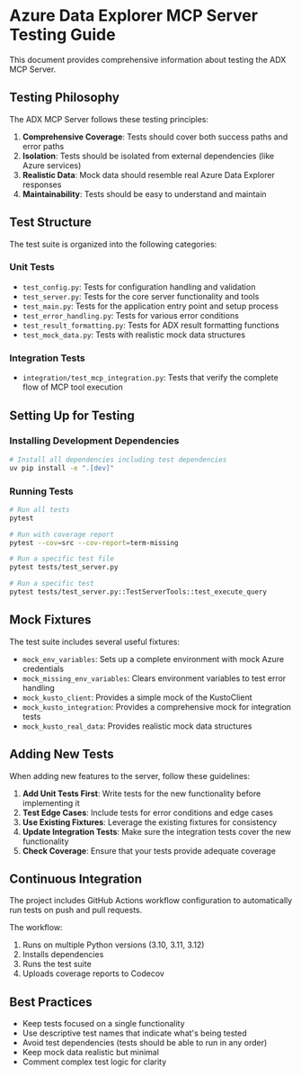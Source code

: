 # Azure Data Explorer MCP Server Testing Guide

This document provides comprehensive information about testing the ADX MCP Server.

## Testing Philosophy

The ADX MCP Server follows these testing principles:

1. **Comprehensive Coverage**: Tests should cover both success paths and error paths
2. **Isolation**: Tests should be isolated from external dependencies (like Azure services)
3. **Realistic Data**: Mock data should resemble real Azure Data Explorer responses
4. **Maintainability**: Tests should be easy to understand and maintain

## Test Structure

The test suite is organized into the following categories:

### Unit Tests

- `test_config.py`: Tests for configuration handling and validation
- `test_server.py`: Tests for the core server functionality and tools
- `test_main.py`: Tests for the application entry point and setup process
- `test_error_handling.py`: Tests for various error conditions
- `test_result_formatting.py`: Tests for ADX result formatting functions
- `test_mock_data.py`: Tests with realistic mock data structures

### Integration Tests

- `integration/test_mcp_integration.py`: Tests that verify the complete flow of MCP tool execution

## Setting Up for Testing

### Installing Development Dependencies

```bash
# Install all dependencies including test dependencies
uv pip install -e ".[dev]"
```

### Running Tests

```bash
# Run all tests
pytest

# Run with coverage report
pytest --cov=src --cov-report=term-missing

# Run a specific test file
pytest tests/test_server.py 

# Run a specific test
pytest tests/test_server.py::TestServerTools::test_execute_query
```

## Mock Fixtures

The test suite includes several useful fixtures:

- `mock_env_variables`: Sets up a complete environment with mock Azure credentials
- `mock_missing_env_variables`: Clears environment variables to test error handling
- `mock_kusto_client`: Provides a simple mock of the KustoClient
- `mock_kusto_integration`: Provides a comprehensive mock for integration tests
- `mock_kusto_real_data`: Provides realistic mock data structures

## Adding New Tests

When adding new features to the server, follow these guidelines:

1. **Add Unit Tests First**: Write tests for the new functionality before implementing it
2. **Test Edge Cases**: Include tests for error conditions and edge cases
3. **Use Existing Fixtures**: Leverage the existing fixtures for consistency
4. **Update Integration Tests**: Make sure the integration tests cover the new functionality
5. **Check Coverage**: Ensure that your tests provide adequate coverage

## Continuous Integration

The project includes GitHub Actions workflow configuration to automatically run tests on push and pull requests.

The workflow:
1. Runs on multiple Python versions (3.10, 3.11, 3.12)
2. Installs dependencies
3. Runs the test suite
4. Uploads coverage reports to Codecov

## Best Practices

- Keep tests focused on a single functionality
- Use descriptive test names that indicate what's being tested
- Avoid test dependencies (tests should be able to run in any order)
- Keep mock data realistic but minimal
- Comment complex test logic for clarity
